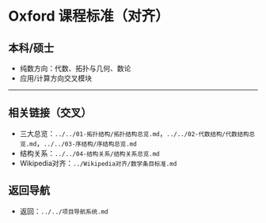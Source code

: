 # Oxford 课程标准（对齐）

## 本科/硕士

- 纯数方向：代数、拓扑与几何、数论
- 应用/计算方向交叉模块

---

## 相关链接（交叉）

- 三大总览：`../../01-拓扑结构/拓扑结构总览.md`，`../../02-代数结构/代数结构总览.md`，`../../03-序结构/序结构总览.md`
- 结构关系：`../../04-结构关系/结构关系总览.md`
- Wikipedia对齐：`../Wikipedia对齐/数学条目标准.md`

## 返回导航

- 返回：`../../项目导航系统.md`
